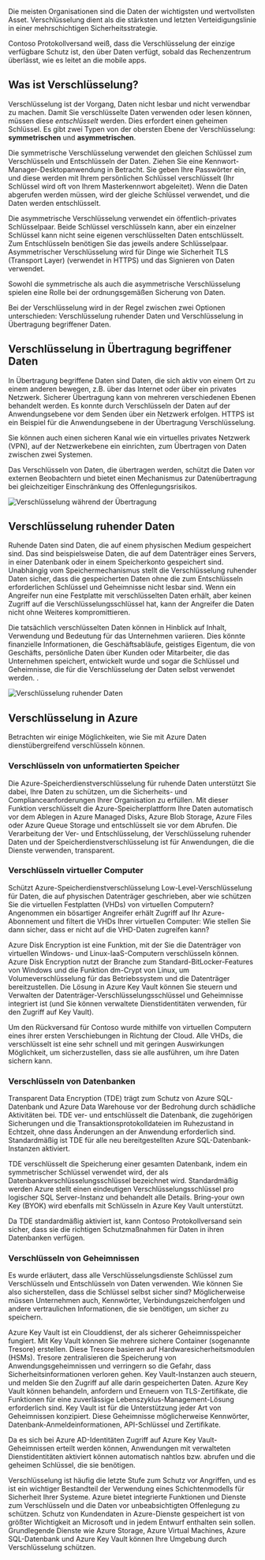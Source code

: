 Die meisten Organisationen sind die Daten der wichtigsten und wertvollsten Asset. Verschlüsselung dient als die stärksten und letzten Verteidigungslinie in einer mehrschichtigen Sicherheitsstrategie. 

Contoso Protokollversand weiß, dass die Verschlüsselung der einzige verfügbare Schutz ist, den über Daten verfügt, sobald das Rechenzentrum überlässt, wie es leitet an die mobile apps.

## <a name="what-is-encryption"></a>Was ist Verschlüsselung?

Verschlüsselung ist der Vorgang, Daten nicht lesbar und nicht verwendbar zu machen. Damit Sie verschlüsselte Daten verwenden oder lesen können, müssen diese *entschlüsselt* werden. Dies erfordert einen geheimen Schlüssel. Es gibt zwei Typen von der obersten Ebene der Verschlüsselung: **symmetrischen** und **asymmetrischen**.

Die symmetrische Verschlüsselung verwendet den gleichen Schlüssel zum Verschlüsseln und Entschlüsseln der Daten. Ziehen Sie eine Kennwort-Manager-Desktopanwendung in Betracht. Sie geben Ihre Passwörter ein, und diese werden mit Ihrem persönlichen Schlüssel verschlüsselt (Ihr Schlüssel wird oft von Ihrem Masterkennwort abgeleitet). Wenn die Daten abgerufen werden müssen, wird der gleiche Schlüssel verwendet, und die Daten werden entschlüsselt.

Die asymmetrische Verschlüsselung verwendet ein öffentlich-privates Schlüsselpaar. Beide Schlüssel verschlüsseln kann, aber ein einzelner Schlüssel kann nicht seine eigenen verschlüsselten Daten entschlüsselt. Zum Entschlüsseln benötigen Sie das jeweils andere Schlüsselpaar. Asymmetrischer Verschlüsselung wird für Dinge wie Sicherheit TLS (Transport Layer) (verwendet in HTTPS) und das Signieren von Daten verwendet.

Sowohl die symmetrische als auch die asymmetrische Verschlüsselung spielen eine Rolle bei der ordnungsgemäßen Sicherung von Daten. 

Bei der Verschlüsselung wird in der Regel zwischen zwei Optionen unterschieden: Verschlüsselung ruhender Daten und Verschlüsselung in Übertragung begriffener Daten.

## <a name="encryption-in-transit"></a>Verschlüsselung in Übertragung begriffener Daten

In Übertragung begriffene Daten sind Daten, die sich aktiv von einem Ort zu einem anderen bewegen, z.B. über das Internet oder über ein privates Netzwerk. Sicherer Übertragung kann von mehreren verschiedenen Ebenen behandelt werden. Es konnte durch Verschlüsseln der Daten auf der Anwendungsebene vor dem Senden über ein Netzwerk erfolgen. HTTPS ist ein Beispiel für die Anwendungsebene in der Übertragung Verschlüsselung. 

Sie können auch einen sicheren Kanal wie ein virtuelles privates Netzwerk (VPN), auf der Netzwerkebene ein einrichten, zum Übertragen von Daten zwischen zwei Systemen. 

Das Verschlüsseln von Daten, die übertragen werden, schützt die Daten vor externen Beobachtern und bietet einen Mechanismus zur Datenübertragung bei gleichzeitiger Einschränkung des Offenlegungsrisikos. 

<!--TODO: replace with final media which was submitted for Design-for-security-in-azure -->
![Verschlüsselung während der Übertragung](../media-COPIED-FROM-DESIGNFORSECURITY/encryption-in-transit.png)


## <a name="encryption-at-rest"></a>Verschlüsselung ruhender Daten

Ruhende Daten sind Daten, die auf einem physischen Medium gespeichert sind. Das sind beispielsweise Daten, die auf dem Datenträger eines Servers, in einer Datenbank oder in einem Speicherkonto gespeichert sind. Unabhängig vom Speichermechanismus stellt die Verschlüsselung ruhender Daten sicher, dass die gespeicherten Daten ohne die zum Entschlüsseln erforderlichen Schlüssel und Geheimnisse nicht lesbar sind. Wenn ein Angreifer nun eine Festplatte mit verschlüsselten Daten erhält, aber keinen Zugriff auf die Verschlüsselungsschlüssel hat, kann der Angreifer die Daten nicht ohne Weiteres kompromittieren.

Die tatsächlich verschlüsselten Daten können in Hinblick auf Inhalt, Verwendung und Bedeutung für das Unternehmen variieren. Dies könnte finanzielle Informationen, die Geschäftsabläufe, geistiges Eigentum, die von Geschäfts, persönliche Daten über Kunden oder Mitarbeiter, die das Unternehmen speichert, entwickelt wurde und sogar die Schlüssel und Geheimnisse, die für die Verschlüsselung der Daten selbst verwendet werden. .

<!--TODO: replace with final media which was submitted for Design-for-security-in-azure -->
![Verschlüsselung ruhender Daten](../media-COPIED-FROM-DESIGNFORSECURITY/encryption-at-rest.png)

## <a name="encryption-on-azure"></a>Verschlüsselung in Azure

Betrachten wir einige Möglichkeiten, wie Sie mit Azure Daten dienstübergreifend verschlüsseln können.

### <a name="encrypt-raw-storage"></a>Verschlüsseln von unformatierten Speicher

Die Azure-Speicherdienstverschlüsselung für ruhende Daten unterstützt Sie dabei, Ihre Daten zu schützen, um die Sicherheits- und Complianceanforderungen Ihrer Organisation zu erfüllen. Mit dieser Funktion verschlüsselt die Azure-Speicherplattform Ihre Daten automatisch vor dem Ablegen in Azure Managed Disks, Azure Blob Storage, Azure Files oder Azure Queue Storage und entschlüsselt sie vor dem Abrufen. Die Verarbeitung der Ver- und Entschlüsselung, der Verschlüsselung ruhender Daten und der Speicherdienstverschlüsselung ist für Anwendungen, die die Dienste verwenden, transparent.

### <a name="encrypt-virtual-machines"></a>Verschlüsseln virtueller Computer

Schützt Azure-Speicherdienstverschlüsselung Low-Level-Verschlüsselung für Daten, die auf physischen Datenträger geschrieben, aber wie schützen Sie die virtuellen Festplatten (VHDs) von virtuellen Computern? Angenommen ein bösartiger Angreifer erhält Zugriff auf Ihr Azure-Abonnement und filtert die VHDs Ihrer virtuellen Computer: Wie stellen Sie dann sicher, dass er nicht auf die VHD-Daten zugreifen kann?

Azure Disk Encryption ist eine Funktion, mit der Sie die Datenträger von virtuellen Windows- und Linux-IaaS-Computern verschlüsseln können. Azure Disk Encryption nutzt der Branche zum Standard-BitLocker-Features von Windows und die Funktion dm-Crypt von Linux, um Volumeverschlüsselung für das Betriebssystem und die Datenträger bereitzustellen. Die Lösung in Azure Key Vault können Sie steuern und Verwalten der Datenträger-Verschlüsselungsschlüssel und Geheimnisse integriert ist (und Sie können verwaltete Dienstidentitäten verwenden, für den Zugriff auf Key Vault).

Um den Rückversand für Contoso wurde mithilfe von virtuellen Computern eines ihrer ersten Verschiebungen in Richtung der Cloud. Alle VHDs, die verschlüsselt ist eine sehr schnell und mit geringen Auswirkungen Möglichkeit, um sicherzustellen, dass sie alle ausführen, um ihre Daten sichern kann.

### <a name="encrypt-databases"></a>Verschlüsseln von Datenbanken

Transparent Data Encryption (TDE) trägt zum Schutz von Azure SQL-Datenbank und Azure Data Warehouse vor der Bedrohung durch schädliche Aktivitäten bei. TDE ver- und entschlüsselt die Datenbank, die zugehörigen Sicherungen und die Transaktionsprotokolldateien im Ruhezustand in Echtzeit, ohne dass Änderungen an der Anwendung erforderlich sind. Standardmäßig ist TDE für alle neu bereitgestellten Azure SQL-Datenbank-Instanzen aktiviert.

TDE verschlüsselt die Speicherung einer gesamten Datenbank, indem ein symmetrischer Schlüssel verwendet wird, der als Datenbankverschlüsselungsschlüssel bezeichnet wird. Standardmäßig werden Azure stellt einen eindeutigen Verschlüsselungsschlüssel pro logischer SQL Server-Instanz und behandelt alle Details. Bring-your own Key (BYOK) wird ebenfalls mit Schlüsseln in Azure Key Vault unterstützt.

Da TDE standardmäßig aktiviert ist, kann Contoso Protokollversand sein sicher, dass sie die richtigen Schutzmaßnahmen für Daten in ihren Datenbanken verfügen.

### <a name="encrypt-secrets"></a>Verschlüsseln von Geheimnissen

Es wurde erläutert, dass alle Verschlüsselungsdienste Schlüssel zum Verschlüsseln und Entschlüsseln von Daten verwenden. Wie können Sie also sicherstellen, dass die Schlüssel selbst sicher sind? Möglicherweise müssen Unternehmen auch, Kennwörter, Verbindungszeichenfolgen und andere vertraulichen Informationen, die sie benötigen, um sicher zu speichern.

Azure Key Vault ist ein Clouddienst, der als sicherer Geheimnisspeicher fungiert. Mit Key Vault können Sie mehrere sichere Container (sogenannte Tresore) erstellen. Diese Tresore basieren auf Hardwaresicherheitsmodulen (HSMs). Tresore zentralisieren die Speicherung von Anwendungsgeheimnissen und verringern so die Gefahr, dass Sicherheitsinformationen verloren gehen. Key Vault-Instanzen auch steuern, und melden Sie den Zugriff auf alle darin gespeicherten Daten. Azure Key Vault können behandeln, anfordern und Erneuern von TLS-Zertifikate, die Funktionen für eine zuverlässige Lebenszyklus-Management-Lösung erforderlich sind. Key Vault ist für die Unterstützung jeder Art von Geheimnissen konzipiert. Diese Geheimnisse möglicherweise Kennwörter, Datenbank-Anmeldeinformationen, API-Schlüssel und Zertifikate.

Da es sich bei Azure AD-Identitäten Zugriff auf Azure Key Vault-Geheimnissen erteilt werden können, Anwendungen mit verwalteten Dienstidentitäten aktiviert können automatisch nahtlos bzw. abrufen und die geheimen Schlüssel, die sie benötigen.

Verschlüsselung ist häufig die letzte Stufe zum Schutz vor Angriffen, und es ist ein wichtiger Bestandteil der Verwendung eines Schichtenmodells für Sicherheit Ihrer Systeme. Azure bietet integrierte Funktionen und Dienste zum Verschlüsseln und die Daten vor unbeabsichtigten Offenlegung zu schützen. Schutz von Kundendaten in Azure-Dienste gespeichert ist von größter Wichtigkeit an Microsoft und in jedem Entwurf enthalten sein sollen. Grundlegende Dienste wie Azure Storage, Azure Virtual Machines, Azure SQL-Datenbank und Azure Key Vault können Ihre Umgebung durch Verschlüsselung schützen.